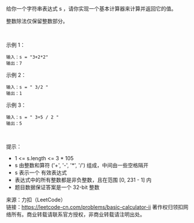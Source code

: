 给你一个字符串表达式 s ，请你实现一个基本计算器来计算并返回它的值。

整数除法仅保留整数部分。

 

示例 1：

```
输入：s = "3+2*2"
输出：7
```
示例 2：

```
输入：s = " 3/2 "
输出：1
```
示例 3：

```
输入：s = " 3+5 / 2 "
输出：5
```
 

提示：

* 1 <= s.length <= 3 * 105  
* s 由整数和算符 ('+', '-', '*', '/') 组成，中间由一些空格隔开  
* s 表示一个 有效表达式  
* 表达式中的所有整数都是非负整数，且在范围 [0, 231 - 1] 内  
* 题目数据保证答案是一个 32-bit 整数

来源：力扣（LeetCode）   
链接：https://leetcode-cn.com/problems/basic-calculator-ii
著作权归领扣网络所有。商业转载请联系官方授权，非商业转载请注明出处。
